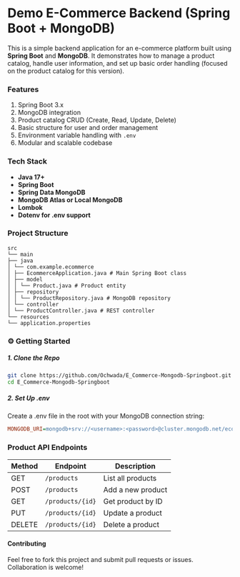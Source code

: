 # Demo E-Commerce Backend (Spring Boot + MongoDB)

This is a simple backend application for an e-commerce platform built using **Spring Boot** and **MongoDB**. 
It demonstrates how to manage a product catalog, handle user information, and set up basic order handling 
(focused on the product catalog for this version).

### Features
1. Spring Boot 3.x
2. MongoDB integration
3. Product catalog CRUD (Create, Read, Update, Delete)
4. Basic structure for user and order management
5. Environment variable handling with `.env`
6. Modular and scalable codebase

### Tech Stack
- **Java 17+**
- **Spring Boot**
- **Spring Data MongoDB**
- **MongoDB Atlas or Local MongoDB**
- **Lombok**
- **Dotenv for .env support**

### Project Structure
```
src
└── main
├── java
│ └── com.example.ecommerce
│ ├── EcommerceApplication.java # Main Spring Boot class
│ ├── model
│ │ └── Product.java # Product entity
│ ├── repository
│ │ └── ProductRepository.java # MongoDB repository
│ └── controller
│ └── ProductController.java # REST controller
└── resources
└── application.properties
```

### ⚙️ Getting Started
##### 1. Clone the Repo
```bash
git clone https://github.com/Ochwada/E_Commerce-Mongodb-Springboot.git
cd E_Commerce-Mongodb-Springboot
```

##### 2.  Set Up .env
   Create a .env file in the root with your MongoDB connection string:

```ini
MONGODB_URI=mongodb+srv://<username>:<password>@cluster.mongodb.net/ecommerce?retryWrites=true&w=majority
```

### Product API Endpoints

| Method | Endpoint         | Description         |
|--------|------------------|---------------------|
| GET    | `/products`      | List all products   |
| POST   | `/products`      | Add a new product   |
| GET    | `/products/{id}` | Get product by ID   |
| PUT    | `/products/{id}` | Update a product    |
| DELETE | `/products/{id}` | Delete a product    |

#### Contributing
Feel free to fork this project and submit pull requests or issues. Collaboration is welcome!